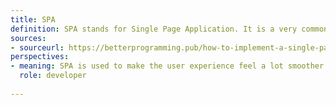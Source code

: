 ```yaml
---
title: SPA
definition: SPA stands for Single Page Application. It is a very common way of programming websites these days. The idea is that the website loads all the HTML/JS the first time you visit. When you then navigate, the browser will only rerender the content without refreshing the website.
sources:
- sourceurl: https://betterprogramming.pub/how-to-implement-a-single-page-application-using-react-router-cc6b9e5c3aec#:~:text=SPA%20stands%20for%20Single%20Page,content%20without%20refreshing%20the%20website.
perspectives:
- meaning: SPA is used to make the user experience feel a lot smoother. You can tell when it’s a SPA or multi-page application when navigating between menus often because a multi-page application will reload, making the whole UI blink fast depending on the content
  role: developer
  
---
```

